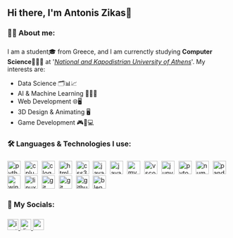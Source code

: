 <h2 align="left">Hi there, I'm Antonis Zikas👋</h2>

###

<h3 align="left">🙋‍♂️ About me:</h3>

###

<p align="left">
  I am a student🎓 from Greece, and I am currenctly studying <b>Computer Science</b>👨🏻‍💻 at '<i><a href="https://en.uoa.gr/">National and Kapodistrian University of Athens</a></i>'. My interests are:
  <ul>
    <li>Data Science 🗂️📊📈</li>
    <li>AI & Machine Learning 🧠🤖🦾</li>
    <li>Web Development 🌐🖥️</li>
    <li>3D Design & Animating 🖥️</li>
    <li>Game Development 🎮👾💻</li>
  </ul>
</p>

###

<!--
<h3 align="left">🔥 My Stats: </h3>

<div align="center">
  <img src="https://streak-stats.demolab.com?user=AntonisZks&locale=en&mode=weekly&theme=dark&hide_border=false&border_radius=4&date_format=j%20M%5B%20Y%5D" height="160" alt="streak graph"  />
  <img src="https://github-readme-stats.vercel.app/api/top-langs?username=AntonisZks&locale=en&hide_title=false&layout=compact&card_width=320&langs_count=7&theme=dark&hide_border=false&custom_title=Languages%20I%20use" height="160" alt="languages graph"  />
</div>
-->

###

<h3 align="left">🛠 Languages & Technologies I use:</h3>

###

<div align="left">
  <img src="https://skillicons.dev/icons?i=py" width="30" height="30" alt="python logo" />
<!--   <img width="1" />
  <img src="https://skillicons.dev/icons?i=java" height="30" alt="java logo"  /> -->
  <img width="1" />
  <img src="https://cdn.jsdelivr.net/gh/devicons/devicon/icons/cplusplus/cplusplus-original.svg" width="30" height="30" alt="cplusplus logo" />
  <img width="1" />
  <img src="https://cdn.simpleicons.org/c/A8B9CC" width="30" height="30" alt="c logo" />
  <img width="1" />
  <img src="https://cdn.jsdelivr.net/gh/devicons/devicon/icons/html5/html5-original.svg" width="30" height="30" alt="html5 logo" />
  <img width="1" />
  <img src="https://skillicons.dev/icons?i=css" width="30" height="30" alt="css3 logo" />
  <img width="1" />
  <img src="https://skillicons.dev/icons?i=js" width="30" height="30" alt="javascript logo" />
  <img width="1" />
  <img src="https://skillicons.dev/icons?i=react" width="30" height="30" alt="javascript logo" />
  <img width="1" />
  <img src="https://skillicons.dev/icons?i=mysql" width="30" height="30" alt="mysql logo" />
<!--   <img width="1" />
  <img src="https://skillicons.dev/icons?i=bash" height="30" alt="bash logo"  /> -->
  <img width="1" />
  <img src="https://skillicons.dev/icons?i=vscode" width="30" height="30" alt="vscode logo" />
  <img width="1" />
  <img src="https://cdn.jsdelivr.net/gh/devicons/devicon/icons/jupyter/jupyter-original.svg" width="30" height="30" alt="jupyter logo" />
<!--   <img width="1" />
  <img src="https://skillicons.dev/icons?i=visualstudio" height="30" alt="visualstudio logo"  /> -->
<!--   <img width="1" />
  <img src="https://skillicons.dev/icons?i=idea" height="30" alt="intellijidea logo"  /> -->
<!--   <img width="1" />
  <img src="https://cdn.jsdelivr.net/gh/devicons/devicon/icons/pycharm/pycharm-original.svg" height="30" alt="pycharm logo"  /> -->
  <img width="1" />
  <img src="https://skillicons.dev/icons?i=pytorch" width="30" height="30" alt="pytorch logo" />
  <img width="1" />
  <img src="https://cdn.jsdelivr.net/gh/devicons/devicon/icons/numpy/numpy-original.svg" width="30" height="30" alt="numpy logo" />
  <img width="1" />
  <img src="https://cdn.jsdelivr.net/gh/devicons/devicon/icons/pandas/pandas-original.svg" width="30" height="30" alt="pandas logo" />
  <img width="1" />
  <img src="https://cdn.jsdelivr.net/gh/devicons/devicon/icons/windows8/windows8-original.svg" width="30" height="30" alt="windows8 logo" />
  <img width="1" />
  <img src="https://skillicons.dev/icons?i=linux" width="30" height="30" alt="linux logo" />
  <img width="1" />
  <img src="https://skillicons.dev/icons?i=apple" width="30" height="30" alt="git logo" />
  <img width="1" />
  <img src="https://skillicons.dev/icons?i=git" width="30" height="30" alt="git logo" />
  <img width="1" />
  <img src="https://skillicons.dev/icons?i=github" width="30" height="30" alt="github logo" />
  <img width="1" />
  <img src="https://skillicons.dev/icons?i=blender" width="30" height="30" alt="blender logo" />
</div>


###

<h3 align="left">📱 My Socials:</h3>

###

<div align="left">
  <a href="https://www.instagram.com/antonis_zks/" target="_blank">
    <img src="https://img.shields.io/static/v1?message=Instagram&logo=instagram&label=&color=E4405F&logoColor=white&labelColor=&style=for-the-badge" height="25" alt="instagram logo"  />
  </a>
  
  <a href="https://discord.com/channels/@_antonis_zks_" target="_blank">
    <img src="https://img.shields.io/static/v1?message=Discord&logo=discord&label=&color=7289DA&logoColor=white&labelColor=&style=for-the-badge" height="25" alt="discord logo"  />
  </a>
  
  <a href="antoniszikas2003@gmail.com" target="_blank">
    <img src="https://img.shields.io/static/v1?message=Gmail&logo=gmail&label=&color=D14836&logoColor=white&labelColor=&style=for-the-badge" height="25" alt="gmail logo"  />
  </a>
</div>

###

